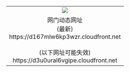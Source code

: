 ﻿<table>
  <tr></tr>
  <tr><td colspan=2 align=center><img src="https://d167mlw6kp3wzr.cloudfront.net/Up/oGate.jpg" /></td></tr>
  <tr><td colspan=2 align=center>网门动态网址<br/>(最新)
<br>https://d167mlw6kp3wzr.cloudfront.net
<br/><br/>(以下网址可能失效)
<br>https://d3u0ural6vgipe.cloudfront.net
    </td>
  </tr>
</table>
